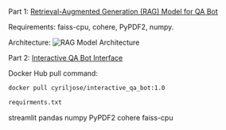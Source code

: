 Part 1: [Retrieval-Augmented Generation (RAG) Model for QA Bot](<Retrieval-Augmented Generation (RAG) Model for QA Bot>)

Requirements: faiss-cpu, cohere, PyPDF2, numpy.

Architecture:
![RAG Model Architecture](https://github.com/user-attachments/assets/5efd11a4-56e1-4ada-a07a-daed2d2807ef)


Part 2: [Interactive QA Bot Interface](<Interactive_QA_Bot_Interface>)

Docker Hub pull command: 
```bash
docker pull cyriljose/interactive_qa_bot:1.0

requirments.txt
```
streamlit
pandas
numpy
PyPDF2
cohere
faiss-cpu
